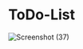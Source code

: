# ToDo-List


![Screenshot (37)](https://user-images.githubusercontent.com/85561210/151016591-68da769b-a4fb-4932-81a8-7d417a93bd1c.png)
